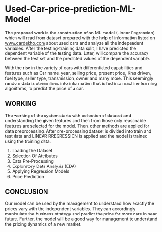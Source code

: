 # Used-Car-price-prediction-ML-Model
The proposed work is the construction of an ML model (Linear Regression) which will read from dataset prepared with the help of information listed on www.cardekho.com about used cars and analyze all the independent variables. After the testing-training data split, I have predicted the dependent variable of the testing data. Later, will compare the accuracy between the test set and the predicted values of the dependent variable.

With the rise in the variety of cars with differentiated capabilities and features such as Car name, year, selling price, present price, Kms driven, fuel type, seller type, transmission, owner and many more. This seemingly random data is streamlined into information that is fed into machine learning algorithms, to predict the price of a car. 

## WORKING
The working of the system starts with collection of dataset and understanding the given features and then from those only reasonable features are selected for the model. Then, other methods are applied for data preprocessing. After pre-processing dataset is divided into train and test data and LINEAR RREGRESSION is applied and the model is trained using the training data.

1. Loading the Dataset
2. Selection Of Attributes
3. Data Pre-Processing
4. Exploratory Data Analysis (EDA)
5. Applying Regression Models
5. Price Prediction

## CONCLUSION
Our model can be used by the management to understand how exactly the prices vary with the independent variables. They can accordingly manipulate the business strategy and predict the price for more cars in near future. Further, the model will be a good way for management to understand the pricing dynamics of a new market.
